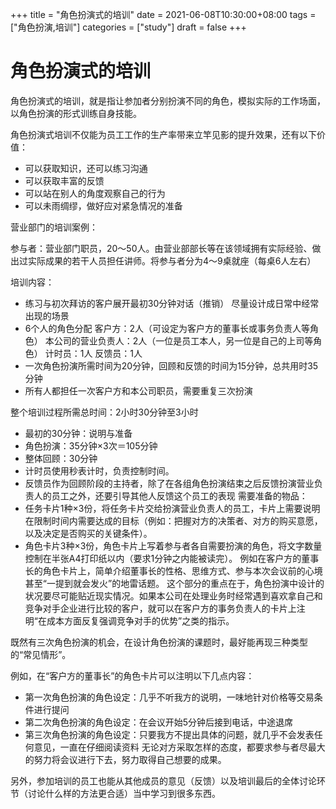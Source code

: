+++
title = "角色扮演式的培训"
date = 2021-06-08T10:30:00+08:00
tags = ["角色扮演,培训"]
categories = ["study"]
draft = false
+++
# 角色扮演式的培训

角色扮演式的培训，就是指让参加者分别扮演不同的角色，模拟实际的工作场面，以角色扮演的形式训练自身技能。

角色扮演式培训不仅能为员工工作的生产率带来立竿见影的提升效果，还有以下价值： 
- 可以获取知识，还可以练习沟通 
- 可以获取丰富的反馈
- 可以站在别人的角度观察自己的行为 
- 可以未雨绸缪，做好应对紧急情况的准备

营业部门的培训案例： 

参与者：营业部门职员，20〜50人。由营业部部长等在该领域拥有实际经验、做出过实际成果的若干人员担任讲师。将参与者分为4〜9桌就座（每桌6人左右） 

培训内容：
- 练习与初次拜访的客户展开最初30分钟对话（推销） 尽量设计成日常中经常出现的场景 
- 6个人的角色分配 客户方：2人（可设定为客户方的董事长或事务负责人等角色） 本公司的营业负责人：2人（一位是员工本人，另一位是自己的上司等角色） 计时员：1人 反馈员：1人 
- 一次角色扮演所需时间为20分钟，回顾和反馈的时间为15分钟，总共用时35分钟 
- 所有人都担任一次客户方和本公司职员，需要重复三次扮演

整个培训过程所需总时间：2小时30分钟至3小时
- 最初的30分钟：说明与准备
- 角色扮演：35分钟×3次＝105分钟 
- 整体回顾：30分钟 
- 计时员使用秒表计时，负责控制时间。
- 反馈员作为回顾阶段的主持者，除了在各组角色扮演结束之后反馈扮演营业负责人的员工之外，还要引导其他人反馈这个员工的表现 
需要准备的物品：
- 任务卡片1种×3份，将任务卡片交给扮演营业负责人的员工，卡片上需要说明在限制时间内需要达成的目标（例如：把握对方的决策者、对方的购买意愿，以及决定是否购买的关键条件）。 
- 角色卡片3种×3份，角色卡片上写着参与者各自需要扮演的角色，将文字数量控制在半张A4打印纸以内（要求1分钟之内能被读完）。 例如在客户方的董事长的角色卡片上，简单介绍董事长的性格、思维方式、参与本次会议前的心境甚至“一提到就会发火”的地雷话题。 这个部分的重点在于，角色扮演中设计的状况要尽可能贴近现实情况。如果本公司在处理业务时经常遇到喜欢拿自己和竞争对手企业进行比较的客户，就可以在客户方的事务负责人的卡片上注明“在成本方面反复强调竞争对手的优势”之类的指示。 

既然有三次角色扮演的机会，在设计角色扮演的课题时，最好能再现三种类型的“常见情形”。 

例如，在“客户方的董事长”的角色卡片可以注明以下几点内容： 
- 第一次角色扮演的角色设定：几乎不听我方的说明，一味地针对价格等交易条件进行提问
- 第二次角色扮演的角色设定：在会议开始5分钟后接到电话，中途退席 
- 第三次角色扮演的角色设定：只要我方不提出具体的问题，就几乎不会发表任何意见，一直在仔细阅读资料 无论对方采取怎样的态度，都要求参与者尽最大的努力将会议进行下去，努力取得自己想要的成果。 

另外，参加培训的员工也能从其他成员的意见（反馈）以及培训最后的全体讨论环节（讨论什么样的方法更合适）当中学习到很多东西。
